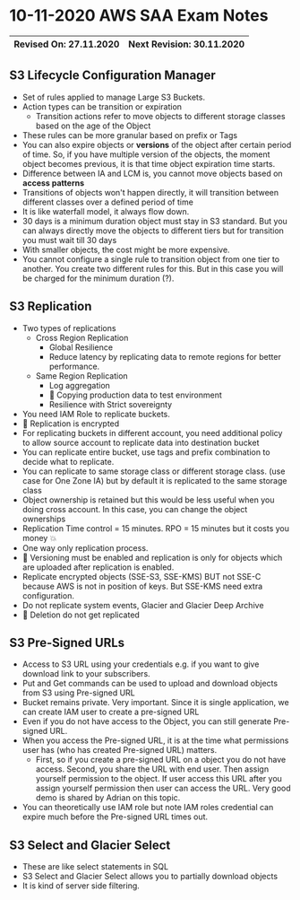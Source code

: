 # 10-11-2020 AWS SAA Exam Notes

Revised On: 27.11.2020 | Next Revision: 30.11.2020
-----------------------| -------------------------

## S3 Lifecycle Configuration Manager

* Set of rules applied to manage Large S3 Buckets.
* Action types can be transition or expiration
  * Transition actions refer to move objects to different storage classes based on the age of the Object
* These rules can be more granular based on prefix or Tags
* You can also expire objects or **versions** of the object after certain period of time. So, if you have multiple version of the objects, the moment object becomes previous, it is that time object expiration time starts.
* Difference between IA and LCM is, you cannot move objects based on **access patterns**
* Transitions of objects won't happen directly, it will transition between different classes over a defined period of time
* It is like waterfall model, it always flow down.
* 30 days is a minimum duration object must stay in S3 standard. But you can always directly move the objects to different tiers but for transition you must wait till 30 days
* With smaller objects, the cost might be more expensive.
* You cannot configure a single rule to transition object from one tier to another. You create two different rules for this. But in this case you will be charged for the minimum duration (?).

## S3 Replication

* Two types of replications
  * Cross Region Replication
    * Global Resilience
    * Reduce latency by replicating data to remote regions for better performance.
  * Same Region Replication
    * Log aggregation
    * :toolbox: Copying production data to test environment
    * Resilience with Strict sovereignty
* You need IAM Role to replicate buckets.
* :heart_decoration: Replication is encrypted
* For replicating buckets in different account, you need additional policy to allow source account to replicate data into destination bucket
* You can replicate entire bucket, use tags and prefix combination to decide what to replicate.
* You can replicate to same storage class or different storage class. (use case for One Zone IA) but by default it is replicated to the same storage class
* Object ownership is retained but this would be less useful when you doing cross account. In this case, you can change the object ownerships
* Replication Time control = 15 minutes. RPO = 15 minutes but it costs you money :boom:
* One way only replication process.
* :magnet: Versioning must be enabled and replication is only for objects which are uploaded after replication is enabled.
* Replicate encrypted objects (SSE-S3, SSE-KMS) BUT not SSE-C because AWS is not in position of keys. But SSE-KMS need extra configuration.
* Do not replicate system events, Glacier and Glacier Deep Archive
* :magnet: Deletion do not get replicated

## S3 Pre-Signed URLs

* Access to S3 URL using your credentials e.g. if you want to give download link to your subscribers.
* Put and Get commands can be used to upload and download objects from S3 using Pre-signed URL
* Bucket remains private. Very important. Since it is single application, we can create IAM user to create a pre-signed URL
* Even if you do not have access to the Object, you can still generate Pre-signed URL.
* When you access the Pre-signed URL, it is at the time what permissions user has (who has created Pre-signed URL) matters.
  * First, so if you create a pre-signed URL on a object you do not have access. Second, you share the URL with end user. Then assign yourself permission to the object. If user access this URL after you assign yourself permission then user can access the URL. Very good demo is shared by Adrian on this topic.
* You can theoretically use IAM role but note IAM roles credential can expire much before the Pre-signed URL times out.

## S3 Select and Glacier Select

* These are like select statements in SQL
* S3 Select and Glacier Select allows you to partially download objects
* It is kind of server side filtering.

